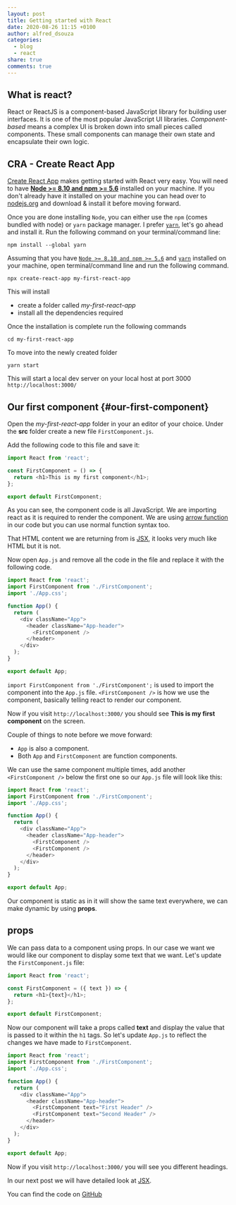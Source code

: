 ```yaml
---
layout: post
title: Getting started with React
date: 2020-08-26 11:15 +0100
author: alfred_dsouza
categories:
  - blog
  - react
share: true
comments: true
---
```


## What is react?
React or ReactJS is a component-based JavaScript library for building user interfaces. It is one of the most popular JavaScript UI libraries.
*Component-based* means a complex UI is broken down into small pieces called components. These small components can manage their own state and encapsulate their own logic.

## CRA - Create React App
[Create React App](https://github.com/facebook/create-react-app) makes getting started with React very easy.
You will need to have [**Node >= 8.10 and npm >= 5.6**](https://nodejs.org/en/) installed on your machine. If you don't already have it installed on your machine you can head over to [nodejs.org](https://nodejs.org/en/) and download & install it before moving forward.

Once you are done installing `Node`, you can either use the `npm` (comes bundled with node) or `yarn` package manager. I prefer [`yarn`](https://www.npmjs.com/package/yarn), let's go ahead and install it. Run the following command on your terminal/command line:

`npm install --global yarn`

Assuming that you have [`Node >= 8.10 and npm >= 5.6`](https://nodejs.org/en/) and [`yarn`](https://www.npmjs.com/package/yarn) installed on your machine, open terminal/command line and run the following command.

`npx create-react-app my-first-react-app`

This will install
- create a folder called _my-first-react-app_
- install all the dependencies required

Once the installation is complete run the following commands

`cd my-first-react-app`

To move into the newly created folder

`yarn start`

This will start a local dev server on your local host at port 3000 `http://localhost:3000/`


## Our first component  {#our-first-component}
Open the *my-first-react-app* folder in your an editor of your choice. Under the **src** folder create a new file `FirstComponent.js`.

Add the following code to this file and save it:

```javascript
import React from 'react';

const FirstComponent = () => {
  return <h1>This is my first component</h1>;
};

export default FirstComponent;
```
As you can see, the component code is all JavaScript. We are importing react as it is required to render the component. We are using [arrow function](https://developer.mozilla.org/en-US/docs/Web/JavaScript/Reference/Functions/Arrow_functions) in our code but you can use normal function syntax too.

That HTML content we are returning from is [JSX](https://reactjs.org/docs/introducing-jsx.html), it looks very much like HTML but it is not.

Now open `App.js` and remove all the code in the file and replace it with the following code.

```javascript
import React from 'react';
import FirstComponent from './FirstComponent';
import './App.css';

function App() {
  return (
    <div className="App">
      <header className="App-header">
        <FirstComponent />
      </header>
    </div>
  );
}

export default App;
```

`import FirstComponent from './FirstComponent';` is used to import the component into the `App.js` file.
`<FirstComponent />` is how we use the component, basically telling react to render our component.

Now if you visit `http://localhost:3000/` you should see **This is my first component** on the screen.

Couple of things to note before we move forward:
- `App` is also a component.
- Both `App` and `FirstComponent` are function components.

We can use the same component multiple times, add another `<FirstComponent />` below the first one so our `App.js` file will look like this:

```javascript
import React from 'react';
import FirstComponent from './FirstComponent';
import './App.css';

function App() {
  return (
    <div className="App">
      <header className="App-header">
        <FirstComponent />
        <FirstComponent />
      </header>
    </div>
  );
}

export default App;
```

Our component is static as in it will show the same text everywhere, we can make dynamic by using **props**.

## props
We can pass data to a component using props. In our case we want we would like our component to display some text that we want. Let's update the `FirstComponent.js` file:

```javascript
import React from 'react';

const FirstComponent = ({ text }) => {
  return <h1>{text}</h1>;
};

export default FirstComponent;
```

Now our component will take a props called **text** and display the value that is passed to it within the `h1` tags.
So let's update `App.js` to reflect the changes we have made to `FirstComponent`.

```javascript
import React from 'react';
import FirstComponent from './FirstComponent';
import './App.css';

function App() {
  return (
    <div className="App">
      <header className="App-header">
        <FirstComponent text="First Header" />
        <FirstComponent text="Second Header" />
      </header>
    </div>
  );
}

export default App;
```
Now if you visit `http://localhost:3000/` you will see you different headings.

In our next post we will have detailed look at [JSX](/blog/react/jsx-what-is-that/).

You can find the code on [GitHub](https://github.com/dsouzaalfred/blogdemos/tree/master/getting-started-with-react)
